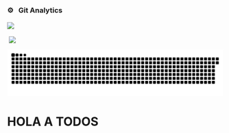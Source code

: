 

### ⚙️ &nbsp; Git Analytics
 
<p><img align="center" src="https://github-readme-stats.vercel.app/api?username=ivanolber&theme=dark&show_icons=true" /></p>
<p>&nbsp;<img align="center" src="https://github-readme-stats.vercel.app/api/top-langs/?username=ivanolber&theme=dark&layout=compact" width="410" /></p>

<div align="center">
    <picture align="center">
      <source media="(prefers-color-scheme: dark)" srcset="https://raw.githubusercontent.com/Niefee/niefee/master/assets/github-contribution-grid-snake.svg">
      <source media="(prefers-color-scheme: light)" srcset="https://raw.githubusercontent.com/Niefee/niefee/master/assets/github-contribution-grid-snake.svg">
      <img alt="github contribution grid snake animation" src="https://raw.githubusercontent.com/Niefee/niefee/master/assets/github-contribution-grid-snake.svg">
    </picture>
</div>


<h1>HOLA A TODOS</h1>
